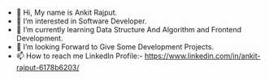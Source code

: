 - 👋 Hi, My name is Ankit Rajput.
- 👀 I’m interested in Software Developer.
- 🌱 I’m currently learning  Data Structure And Algorithm and Frontend Development. 
- 💞️ I’m looking Forward to Give Some Development Projects.
- 📫 How to reach me LinkedIn Profile:- https://www.linkedin.com/in/ankit-rajput-6178b6203/

<!---
rajcoder123/rajcoder123 is a ✨ special ✨ repository because its `README.md` (this file) appears on your GitHub profile.
You can click the Preview link to take a look at your changes.
--->
<!---
Fell free to connect.
--!>
